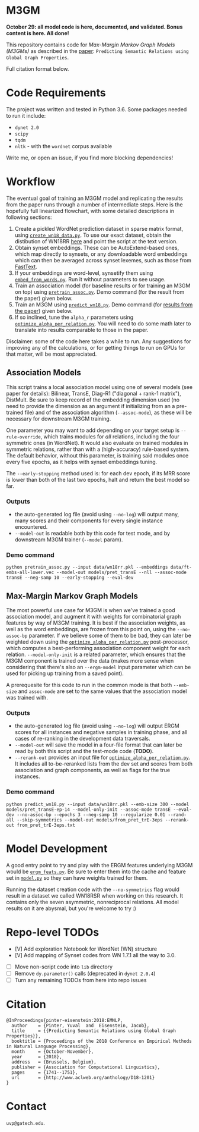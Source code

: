# M3GM

**October 29: all model code is here, documented, and validated. Bonus content is here. All done!**

This repository contains code for *Max-Margin Markov Graph Models (M3GMs)* as described in the [paper](http://www.aclweb.org/anthology/D18-1201): `Predicting Semantic Relations using Global Graph Properties`.

Full citation format below.

# Code Requirements

The project was written and tested in Python 3.6. Some packages needed to run it include:
* `dynet 2.0`
* `scipy`
* `tqdm`
* `nltk` - with the `wordnet` corpus available

Write me, or open an issue, if you find more blocking dependencies!

# Workflow

The eventual goal of training an M3GM model and replicating the results from the paper runs through a number of intermediate steps. Here is the hopefully full linearized flowchart, with some detailed descriptions in following sections:
1. Create a pickled WordNet prediction dataset in sparse matrix format, using [`create_wn18_data.py`](create_wn18_data.py). To use our exact dataset, obtain the distibution of WN18RR [here](https://github.com/villmow/datasets_knowledge_embedding/tree/master/WN18RR) and point the script at the text version.
1. Obtain synset embeddings. These can be AutoExtend-based ones, which map directly to synsets, or any downloadable word embeddings which can then be averaged across synset lexemes, such as those from [FastText](https://fasttext.cc/).
  1. If your embeddings are word-level, synsetify them using [`embed_from_words.py`](embed_from_words.py). Run it without parameters to see usage.
1. Train an association model (for baseline results or for training an M3GM on top) using [`pretrain_assoc.py`](pretrain_assoc.py). Demo command (for the result from the paper) given below.
1. Train an M3GM using [`predict_wn18.py`](predict_wn18.py). Demo command (for [results from the paper](https://nlpprogress.com/relation_prediction.html)) given below.
  1. If so inclined, tune the `alpha_r` parameters using [`optimize_alpha_per_relation.py`](optimize_alpha_per_relation.py). You will need to do some math later to translate into results comparable to those in the paper.

Disclaimer: some of the code here takes a while to run. Any suggestions for improving any of the calculations, or for getting things to run on GPUs for that matter, will be most appreciated.

## Association Models

This script trains a local association model using one of several models (see paper for details): Bilinear, TransE, Diag-R1 ("diagonal + rank-1 matrix"), DistMult.
Be sure to keep record of the embedding dimension used (no need to provide the dimension as an argument if initializing from an a pre-trained file) and of the association algorithm (`--assoc-mode`), as these will be necessary for downstream M3GM training.

One parameter you may want to add depending on your target setup is `--rule-override`, which trains modules for *all* relations, including the four symmetric ones (in WordNet).
It would also evaluate on trained modules in symmetric relations, rather than with a (high-accuracy) rule-based system.
The default behavior, without this parameter, is training said modules once every five epochs, as it helps with synset embeddings tuning.

The `--early-stopping` method used is: for each dev epoch, if its MRR score is lower than both of the last two epochs, halt and return the best model so far.

### Outputs
* the auto-generated log file (avoid using `--no-log`) will output many, many scores and their components for every single instance encountered.
* `--model-out` is readable both by this code for test mode, and by downstream M3GM trainer (`--model` param).

### Demo command
```
python pretrain_assoc.py --input data/wn18rr.pkl --embeddings data/ft-embs-all-lower.vec --model-out models/pret_transE --nll --assoc-mode transE --neg-samp 10 --early-stopping --eval-dev
```

## Max-Margin Markov Graph Models

The most powerful use case for M3GM is when we've trained a good association model, and augment it with weights for combinatorial graph features by way of M3GM training.
It is best if the association weights, as well as the word embeddings, are frozen from this point on, using the `--no-assoc-bp` parameter. If we believe some of them to be bad, they can later be weighted down using the [`optimize_alpha_per_relation.py`](optimize_alpha_per_relation.py) post-processor, which computes a best-performing association component weight for each relation.
`--model-only-init` is a related parameter, which ensures that the M3GM component is trained over the data (makes more sense when considering that there's also an `--ergm-model` input parameter which can be used for picking up training from a saved point).

A prerequesite for this code to run in the common mode is that both `--emb-size` and `assoc-mode` are set to the same values that the association model was trained with.

### Outputs
* the auto-generated log file (avoid using `--no-log`) will output ERGM scores for all instances and negative samples in training phase, and all cases of re-ranking in the development data traversals.
* `--model-out` will save the model in a four-file format that can later be read by both this script and the test-mode code (**TODO**).
* `--rerank-out` provides an input file for [`optimize_alpha_per_relation.py`](optimize_alpha_per_relation.py). It includes all to-be-reranked lists from the dev set and scores from both association and graph components, as well as flags for the true instances.

### Demo command
```
python predict_wn18.py --input data/wn18rr.pkl --emb-size 300 --model models/pret_transE-ep-14 --model-only-init --assoc-mode transE --eval-dev --no-assoc-bp --epochs 3 --neg-samp 10 --regularize 0.01 --rand-all --skip-symmetrics --model-out models/from_pret_trE-3eps --rerank-out from_pret_trE-3eps.txt
```

# Model Development

A good entry point to try and play with the ERGM features underlying M3GM would be [`ergm_feats.py`](ergm_feats.py). Be sure to enter them into the cache and feature set in [`model.py`](model.py) so they can have weights trained for them.

Running the dataset creation code with the `--no-symmetrics` flag would result in a dataset we called WN18RSR when working on this research. It contains only the seven asymmetric, nonreciprocal relations. All model results on it are abysmal, but you're welcome to try :)

# Repo-level TODOs

- [V] Add exploration Notebook for WordNet (WN) structure
- [V] Add mapping of Synset codes from WN 1.7.1 all the way to 3.0.
- [ ] Move non-script code into `lib` directory
- [ ] Remove `dy.parameter()` calls (deprecated in `dynet 2.0.4`)
- [ ] Turn any remaining TODOs from here into repo issues

# Citation

```
@InProceedings{pinter-eisenstein:2018:EMNLP,
  author    = {Pinter, Yuval  and  Eisenstein, Jacob},
  title     = {{Predicting Semantic Relations using Global Graph Properties}},
  booktitle = {Proceedings of the 2018 Conference on Empirical Methods in Natural Language Processing},
  month     = {October-November},
  year      = {2018},
  address   = {Brussels, Belgium},
  publisher = {Association for Computational Linguistics},
  pages     = {1741--1751},
  url       = {http://www.aclweb.org/anthology/D18-1201}
}
```

# Contact
`uvp@gatech.edu`.
